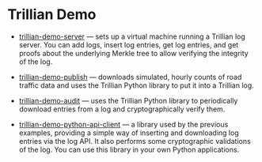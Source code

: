 # Trillian Demo

* [trillian-demo-server](https://github.com/projectsbyif/trillian-demo-server) — sets up a virtual machine running a Trillian log server. You can add logs, insert log entries, get log entries, and get proofs about the underlying Merkle tree to allow verifying the integrity of the log.

* [trillian-demo-publish](https://github.com/projectsbyif/trillian-demo-publish) — downloads simulated, hourly counts of road traffic data and uses the Trillian Python library to put it into a Trillian log.

* [trillian-demo-audit](https://github.com/projectsbyif/trillian-demo-audit) — uses the Trillian Python library to periodically download entries from a log and cryptographically verify them.

* [trillian-demo-python-api-client](https://github.com/projectsbyif/trillian-demo-python-api-client) — a library used by the previous examples, providing a simple way of inserting and downloading log entries via the log API. It also performs some cryptographic validations of the log. You can use this library in your own Python applications.
